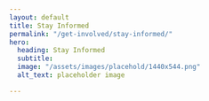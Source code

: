 ```yaml
---
layout: default
title: Stay Informed
permalink: "/get-involved/stay-informed/"
hero:
  heading: Stay Informed
  subtitle:
  image: "/assets/images/placehold/1440x544.png"
  alt_text: placeholder image

---
```

